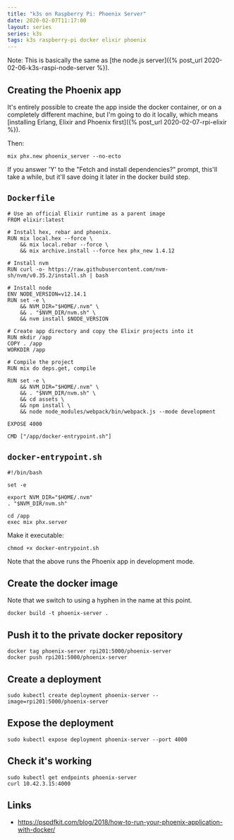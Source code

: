 ```yaml
---
title: "k3s on Raspberry Pi: Phoenix Server"
date: 2020-02-07T11:17:00
layout: series
series: k3s
tags: k3s raspberry-pi docker elixir phoenix
---
```


Note: This is basically the same as [the node.js server]({% post_url 2020-02-06-k3s-raspi-node-server %}).

## Creating the Phoenix app

It's entirely possible to create the app inside the docker container, or on a completely different machine, but I'm going to do it locally, which means [installing Erlang, Elixir and Phoenix first]({% post_url 2020-02-07-rpi-elixir %}).

Then:

```
mix phx.new phoenix_server --no-ecto
```

If you answer 'Y' to the "Fetch and install dependencies?" prompt, this'll take a while, but it'll save doing it later in the docker build step.

## `Dockerfile`

```
# Use an official Elixir runtime as a parent image
FROM elixir:latest

# Install hex, rebar and phoenix.
RUN mix local.hex --force \
    && mix local.rebar --force \
    && mix archive.install --force hex phx_new 1.4.12

# Install nvm
RUN curl -o- https://raw.githubusercontent.com/nvm-sh/nvm/v0.35.2/install.sh | bash

# Install node
ENV NODE_VERSION=v12.14.1
RUN set -e \
    && NVM_DIR="$HOME/.nvm" \
    && . "$NVM_DIR/nvm.sh" \
    && nvm install $NODE_VERSION

# Create app directory and copy the Elixir projects into it
RUN mkdir /app
COPY . /app
WORKDIR /app

# Compile the project
RUN mix do deps.get, compile

RUN set -e \
    && NVM_DIR="$HOME/.nvm" \
    && . "$NVM_DIR/nvm.sh" \
    && cd assets \
    && npm install \
    && node node_modules/webpack/bin/webpack.js --mode development

EXPOSE 4000

CMD ["/app/docker-entrypoint.sh"]
```

## `docker-entrypoint.sh`

```
#!/bin/bash

set -e

export NVM_DIR="$HOME/.nvm"
. "$NVM_DIR/nvm.sh"

cd /app
exec mix phx.server
```

Make it executable:

```
chmod +x docker-entrypoint.sh
```

Note that the above runs the Phoenix app in development mode.

## Create the docker image

Note that we switch to using a hyphen in the name at this point.

```
docker build -t phoenix-server .
```

## Push it to the private docker repository

```
docker tag phoenix-server rpi201:5000/phoenix-server
docker push rpi201:5000/phoenix-server
```

## Create a deployment

```
sudo kubectl create deployment phoenix-server --image=rpi201:5000/phoenix-server
```

## Expose the deployment

```
sudo kubectl expose deployment phoenix-server --port 4000
```

## Check it's working

```
sudo kubectl get endpoints phoenix-server
curl 10.42.3.15:4000
```

## Links

- <https://pspdfkit.com/blog/2018/how-to-run-your-phoenix-application-with-docker/>
